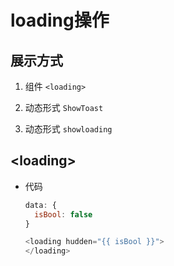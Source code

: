 # loading操作

## 展示方式

1.  组件 `<loading>`

2.  动态形式 `ShowToast`

3.  动态形式 `showloading`

## \<loading>

  - 代码

    ```javascript
    data: {
      isBool: false
    }
    ```

    ```javascript
    <loading hudden="{{ isBool }}">
    </loading>
    ```
